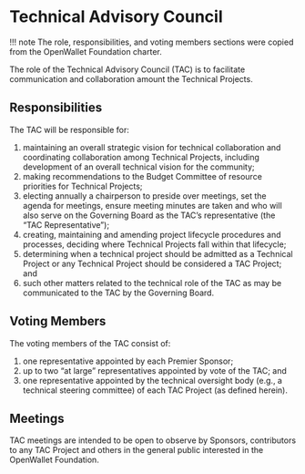 [//]: # (SPDX-License-Identifier: CC-BY-4.0)

# Technical Advisory Council

!!! note
    The role, responsibilities, and voting members sections were copied from the OpenWallet Foundation charter.

The role of the Technical Advisory Council (TAC) is to facilitate communication and collaboration amount the Technical Projects. 

## Responsibilities
The TAC will be responsible for:

1. maintaining an overall strategic vision for technical collaboration and coordinating collaboration among Technical Projects, including development of an overall technical vision for the community;
2. making recommendations to the Budget Committee of resource priorities for Technical Projects;
3. electing annually a chairperson to preside over meetings, set the agenda for meetings, ensure meeting minutes are taken and who will also serve on the Governing Board as the TAC’s representative (the “TAC Representative”);
4. creating, maintaining and amending project lifecycle procedures and processes, deciding where Technical Projects fall within that lifecycle;
5. determining when a technical project should be admitted as a Technical Project or any Technical Project should be considered a TAC Project; and
6. such other matters related to the technical role of the TAC as may be communicated to the TAC by the Governing Board.

## Voting Members
The voting members of the TAC consist of:

1. one representative appointed by each Premier Sponsor;
2. up to two “at large” representatives appointed by vote of the TAC; and
3. one representative appointed by the technical oversight body (e.g., a technical steering committee) of each TAC Project (as defined herein).

## Meetings
TAC meetings are intended to be open to observe by Sponsors, contributors to any TAC Project and others in the general public interested in the OpenWallet Foundation.

